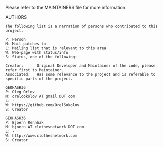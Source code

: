 Please refer to the MAINTAINERS file for more information.

AUTHORS

    The following list is a narration of persons who contributed to this project.

    P: Person
    M: Mail patches to
    L: Mailing list that is relevant to this area
    W: Web-page with status/info
    S: Status, one of the following:

    Creator:      Original Developer and Maintainer of the code, please refer first to Maintainer.
    Associated:   Has some relevance to the project and is referable to specific parts of the project.

    GEOHASH36
    P: Oleg Orlov
    M: orelcokolov AT gmail DOT com
    L: -
    W: https://github.com/OrelSokolov
    S: Creator

    GEOHASH36
    P: Bjoern Rennhak
    M: bjoern AT clothesnetwork DOT com
    L: -
    W: http://www.clothesnetwork.com
    S: Creator

